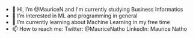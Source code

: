 - 👋 Hi, I’m @MauriceN and I'm currently studying Business Informatics 
- 👀 I’m interested in ML and programming in general 
- 🌱 I’m currently learning about Machine Learning in my free time 
- 📫 How to reach me: 
      Twitter: @MauriceNatho
      LinkedIn: Maurice Natho
